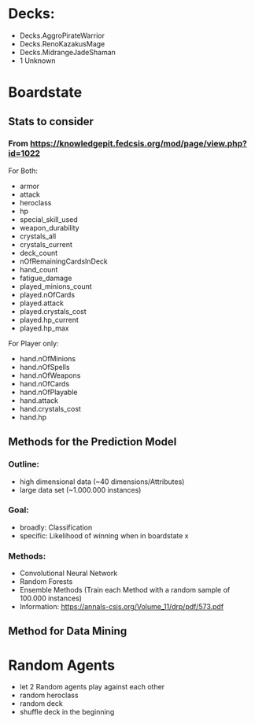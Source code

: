 # Decks: #
 * Decks.AggroPirateWarrior
 * Decks.RenoKazakusMage
 * Decks.MidrangeJadeShaman
 * 1 Unknown
 
# Boardstate
## Stats to consider
### From https://knowledgepit.fedcsis.org/mod/page/view.php?id=1022
For Both:
 * armor
 * attack
 * heroclass
 * hp
 * special_skill_used
 * weapon_durability
 * crystals_all
 * crystals_current 
 * deck_count
 * nOfRemainingCardsInDeck
 * hand_count
 * fatigue_damage
 * played_minions_count
 * played.nOfCards
 * played.attack
 * played.crystals_cost
 * played.hp_current
 * played.hp_max
 
For Player only:
 * hand.nOfMinions
 * hand.nOfSpells
 * hand.nOfWeapons
 * hand.nOfCards
 * hand.nOfPlayable
 * hand.attack
 * hand.crystals_cost
 * hand.hp
 
## Methods for the Prediction Model
### Outline:
* high dimensional data (~40 dimensions/Attributes)
* large data set (~1.000.000 instances)
### Goal:
* broadly: Classification
* specific: Likelihood of winning when in boardstate x

### Methods:
* Convolutional Neural Network
* Random Forests
* Ensemble Methods (Train each Method with a random sample of 100.000 instances)
* Information: https://annals-csis.org/Volume_11/drp/pdf/573.pdf

## Method for Data Mining
# Random Agents
* let 2 Random agents play against each other
* random heroclass
* random deck
* shuffle deck in the beginning

